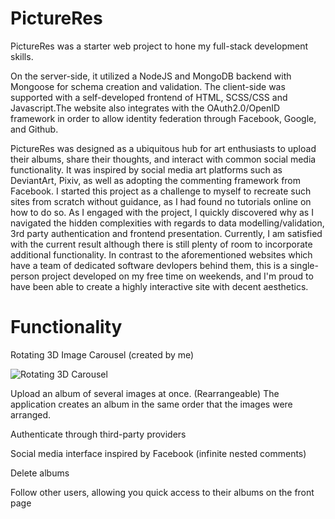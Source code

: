 # PictureRes

PictureRes was a starter web project to hone my full-stack development skills.

On the server-side, it utilized a NodeJS and MongoDB backend with Mongoose for schema creation and validation. The client-side was supported with a self-developed frontend of HTML, SCSS/CSS and Javascript.The website also integrates with the OAuth2.0/OpenID framework in order to allow identity federation through Facebook, Google, and Github. 

PictureRes was designed as a ubiquitous hub for art enthusiasts to upload their albums, share their thoughts, and interact with common social media functionality. It was inspired by social media art platforms such as DeviantArt, Pixiv, as well as adopting the commenting framework from Facebook. I started this project as a challenge to  myself to recreate such sites from scratch without guidance, as I had found no tutorials online on how to do so. As I engaged with the project, I quickly discovered why as I navigated the hidden complexities with regards to data modelling/validation, 3rd party authentication and frontend presentation. Currently, I am satisfied with the current result although there is still plenty of room to incorporate additional functionality. In contrast to the aforementioned websites which have a team of dedicated software devlopers behind them, this is a single-person project developed on my free time on weekends, and I'm proud to have been able to create a highly interactive site with decent aesthetics. 

# Functionality

Rotating 3D Image Carousel (created by me)

![Rotating 3D Carousel](https://i.imgur.com/h0SDenq.gif)

Upload an album of several images at once. (Rearrangeable) The application creates an album in the same order that the images were arranged. 

Authenticate through third-party providers 

Social media interface inspired by Facebook (infinite nested comments) 

Delete albums

Follow other users, allowing you quick access to their albums on the front page
